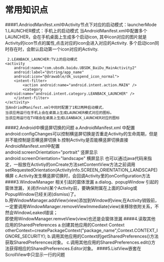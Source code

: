 # **常用知识点** #
####1.AndriodManifest.xml中Activity节点下<intent-filter>对应的启动模式：launcherMode 
	 1.LAUNCHER模式：手机上的启动模式
	<activity
     	android:name="com.ubsdk.baidu.UBSDK_BaiDu_MainActivity2"
     	android:label="@string/app_name" 
     	android:icon="@drawable/dk_suspend_icon_normal">
		<intent-filter>
			<action android:name="android.intent.action.MAIN"/>
			<category android:name="android.intent.category.LAUNCHER"/>
		</intent-filter>
	</activity> 
	当AndroidManifest.xml中配置多个LAUNCHER，会在手机桌面上生成多个启动icon, 
	其中icon对应的图片就是Activity的icon节点的属性,点击对应的icon会进入对应的Activity. 
	多个启动icon同时存在时，会默认启动第一个icon对应的Activity. 

     2.LEANBACK_LAUNCHER:TV上的启动模式  
	<activity
     	android:name="com.ubsdk.baidu.UBSDK_BaiDu_MainActivity2"
     	android:label="@string/app_name" 
     	android:icon="@drawable/dk_suspend_icon_normal">
		<intent-filter>
            <action android:name="android.intent.action.MAIN" />
            <category android:name="android.intent.category.LEANBACK_LAUNCHER" />
		</intent-filter>
	</activity> 
	当AndriodManifest.xml中同时配置了1和2两种启动模式， 
	当该应用运行在手机上会在桌面上生成LAUNCHER模式对应的图标。 
	当该应用运行在TV端会在桌面上生成LEANBACK_LAUNCHER对应的图标
####2.Android中横竖屏切换的问题
		a.AndroidManifest.xml 中配置android:configChanges可以控制横竖屏切换是否重走Activity的生命周期，但是并不能控制是否横竖屏切换
		b.控制Activity是否能横竖屏切换直接AndroidManifest.xml中配置  
			android:screenOrientation="portrait" 竖屏显示 
			android:screenOrientation="landscape" 横屏显示 
		也可以通过java代码来指定，一般放在Activtiy的onCreate方法setContentView方法之前调用  
			setRequestedOrientation(ActivityInfo.SCREEN_ORIENTATION_LANDSCAPE)横屏 
		c.Activity发生横竖屏切换时，会回调Activity里的onConfiguration方法  
####3.WindowManager 相关引起的窗体泄漏 
		a.dialog、popupWindow 引起的窗体泄漏，关闭(finish)某个Activity前，要确保附属在上面的Dialog或PopupWindow已经关闭(dismiss)了。  
		b.用WindowManager.addView(view)添加到Window的view,在Activity销毁前，一定要调用WindowManager.removeViewImmediate(view)来移除依附关系，不然会WindowLeaked错误；  
		即使用WindowManager.remveView(view)也还是会窗体泄漏 
####4.读取其他应用的SharedPreferences 
	a.创建其他应用的Context
	  Context otherContext=createPackageContext("package_name",Context.CONTEXT_IGNORE_SECURITY); 
	b.调用其他应用的Context的getSharedPreferences()方法获取SharedPreferences对象。 
	c.调用其他应用的SharedPreferences.edit()方法获得相应的SharedPreferences.Editor对象。 
####5.ListView嵌套在ScrollView中只显示一行的问题 